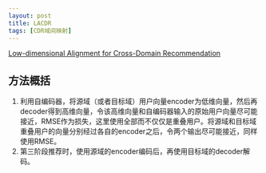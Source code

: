 ```yaml
---
layout: post
title: LACDR
tags: [CDR域间映射]
---
```

[Low-dimensional Alignment for Cross-Domain Recommendation](https://www.aminer.cn/pub/61850e9691e01121084ca098/low-dimensional-alignment-for-cross-domain-recommendation)

## 方法概括
1. 利用自编码器，将源域（或者目标域）用户向量encoder为低维向量，然后再decoder得到高维向量，令该高维向量和自编码器输入的原始用户向量尽可能接近，RMSE作为损失，这里使用全部而不仅仅是重叠用户。将源域和目标域重叠用户的向量分别经过各自的encoder之后，令两个输出尽可能接近，同样使用RMSE。
2. 第三阶段推荐时，使用源域的encoder编码后，再使用目标域的decoder解码。


